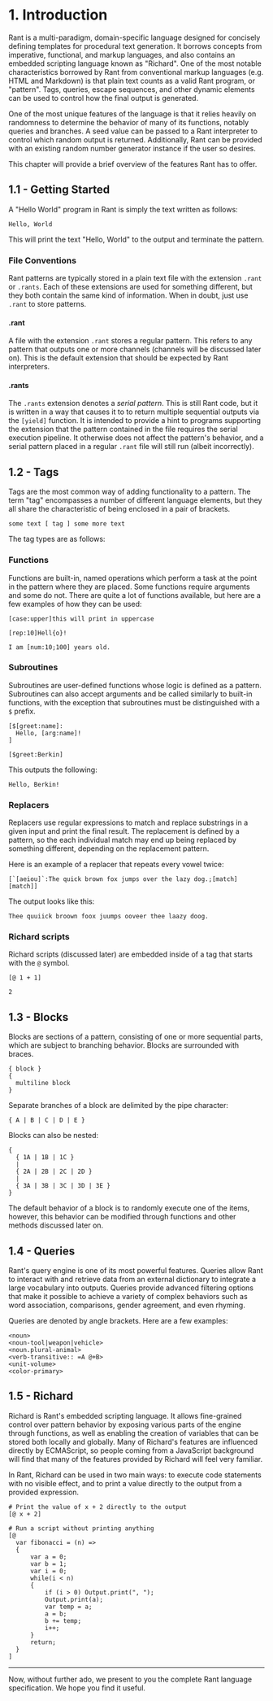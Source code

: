 # 1. Introduction

Rant is a multi-paradigm, domain-specific language designed for concisely defining templates for procedural text generation. It borrows concepts from imperative, functional, and markup languages, and also contains an embedded scripting language known as "Richard". One of the most notable characteristics borrowed by Rant from conventional markup languages (e.g. HTML and Markdown) is that plain text counts as a valid Rant program, or "pattern". Tags, queries, escape sequences, and other dynamic elements can be used to control how the final output is generated.

One of the most unique features of the language is that it relies heavily on randomness to determine the behavior of many of its functions, notably queries and branches. A seed value can be passed to a Rant interpreter to control which random output is returned. Additionally, Rant can be provided with an existing random number generator instance if the user so desires.

This chapter will provide a brief overview of the features Rant has to offer.

## 1.1 - Getting Started

A "Hello World" program in Rant is simply the text written as follows:

```rant
Hello, World
```

This will print the text "Hello, World" to the output and terminate the pattern.

### File Conventions

Rant patterns are typically stored in a plain text file with the extension `.rant` or `.rants`. Each of these extensions are used for something different, but they both contain the same kind of information. When in doubt, just use `.rant` to store patterns.

#### .rant
A file with the extension `.rant` stores a regular pattern. This refers to any pattern that outputs one or more channels (channels will be discussed later on). This is the default extension that should be expected by Rant interpreters.

#### .rants
The `.rants` extension denotes a *serial pattern*. This is still Rant code, but it is written in a way that causes it to to return multiple sequential outputs via the `[yield]` function. It is intended to provide a hint to programs supporting the extension that the pattern contained in the file requires the serial execution pipeline. It otherwise does not affect the pattern's behavior, and a serial pattern placed in a regular `.rant` file will still run (albeit incorrectly).

## 1.2 - Tags

Tags are the most common way of adding functionality to a pattern. The term "tag" encompasses a number of different language elements, but they all share the characteristic of being enclosed in a pair of brackets.
```
some text [ tag ] some more text
```
The tag types are as follows:

### Functions
Functions are built-in, named operations which perform a task at the point in the pattern where they are placed. Some functions require arguments and some do not. There are quite a lot of functions available, but here are a few examples of how they can be used:

```rant
[case:upper]this will print in uppercase
```
```rant
[rep:10]Hell{o}!
```
```rant
I am [num:10;100] years old.
```

### Subroutines

Subroutines are user-defined functions whose logic is defined as a pattern. Subroutines can also accept arguments and be called similarly to built-in functions, with the exception that subroutines must be distinguished with a `$` prefix.

```rant
[$[greet:name]:
  Hello, [arg:name]!
]

[$greet:Berkin]
```
This outputs the following:
```
Hello, Berkin!
```

### Replacers

Replacers use regular expressions to match and replace substrings in a given input and print the final result. The replacement is defined by a pattern, so the each individual match may end up being replaced by something different, depending on the replacement pattern.

Here is an example of a replacer that repeats every vowel twice:
```rant
[`[aeiou]`:The quick brown fox jumps over the lazy dog.;[match][match]]
```
The output looks like this:
```
Thee quuiick broown foox juumps ooveer thee laazy doog.
```

### Richard scripts

Richard scripts (discussed later) are embedded inside of a tag that starts with the `@` symbol.

```rant
[@ 1 + 1]
```
```
2
```

## 1.3 - Blocks

Blocks are sections of a pattern, consisting of one or more sequential parts, which are subject to branching behavior. Blocks are surrounded with braces.
```rant
{ block }
{
  multiline block
}
```
Separate branches of a block are delimited by the pipe character:
```rant
{ A | B | C | D | E }
```
Blocks can also be nested:
```rant
{
  { 1A | 1B | 1C }
  |
  { 2A | 2B | 2C | 2D }
  |
  { 3A | 3B | 3C | 3D | 3E }
}
```
The default behavior of a block is to randomly execute one of the items, however, this behavior can be modified through functions and other methods discussed later on.

## 1.4 - Queries

Rant's query engine is one of its most powerful features. Queries allow Rant to interact with and retrieve data from an external dictionary to integrate a large vocabulary into outputs. Queries provide advanced filtering options that make it possible to achieve a variety of complex behaviors such as word association, comparisons, gender agreement, and even rhyming.

Queries are denoted by angle brackets. Here are a few examples:

```rant
<noun>
<noun-tool|weapon|vehicle>
<noun.plural-animal>
<verb-transitive:: =A @+B>
<unit-volume>
<color-primary>
```

## 1.5 - Richard

Richard is Rant's embedded scripting language. It allows fine-grained control over pattern behavior by exposing various parts of the engine through functions, as well as enabling the creation of variables that can be stored both locally and globally. Many of Richard's features are influenced directly by ECMAScript, so people coming from a JavaScript background will find that many of the features provided by Richard will feel very familiar.

In Rant, Richard can be used in two main ways: to execute code statements with no visible effect, and to print a value directly to the output from a provided expression.

```rant
# Print the value of x + 2 directly to the output
[@ x + 2]

# Run a script without printing anything
[@
  var fibonacci = (n) =>
  {
      var a = 0;
      var b = 1;
      var i = 0;
      while(i < n)
      {
          if (i > 0) Output.print(", ");
          Output.print(a);
          var temp = a;
          a = b;
          b += temp;
          i++;
      }
      return;
  }
]
```

---

Now, without further ado, we present to you the complete Rant language specification. We hope you find it useful.
